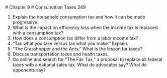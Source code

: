 \# Chapter 9 # Consumption Taxes 249

1. Explain the household consumption tax and how it can be made progressive.
2. What is the impact on efficiency loss when the income tax is replaced with a consumption tax?
3. How does a consumption tax differ from a labor income tax?
4. “Tax what you take versus tax what you make.” Explain.
5. “The Grasshopper and the Ants.” What is the lesson for taxes?
6. Discuss transportation taxes and health taxes.
7. Go online and search for “The Fair Tax,” a proposal to replace all federal taxes with a national sales tax. What do advocates say? What do opponents say?